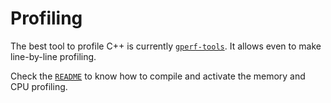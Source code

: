 # Profiling

The best tool to profile C++ is currently [`gperf-tools`](
https://github.com/gperftools/gperftools). It allows even to make line-by-line
profiling.

Check the [`README`](
https://github.com/gperftools/gperftools/blob/master/README) to know how to
compile and activate the memory and CPU profiling.
